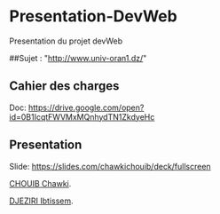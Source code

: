 # Presentation-DevWeb
Presentation du projet devWeb 
 
 
##Sujet : 
"http://www.univ-oran1.dz/"
 
 
 ## Cahier des charges
Doc:   https://drive.google.com/open?id=0B1IcqtFWVMxMQnhydTN1ZkdyeHc


## Presentation
Slide: https://slides.com/chawkichouib/deck/fullscreen



[CHOUIB Chawki](https://github.com/chawki505).

[DJEZIRI Ibtissem](https://github.com/djeziriIbtissem).

 
 
